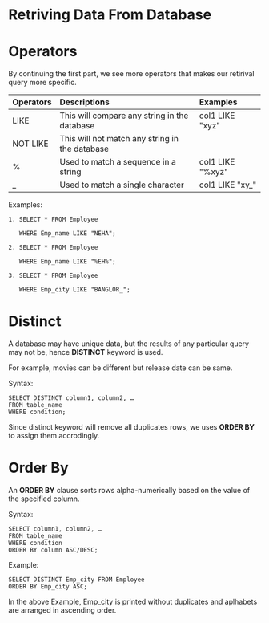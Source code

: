 # Retriving Data From Database

# Operators

By continuing the first part, we see more operators that makes our retirival query more specific.

|Operators| Descriptions| Examples
|:--|:--|:--|
LIKE| This will compare any string in the database|col1 LIKE "xyz"|
NOT LIKE| This will not match any string in the database|
%| Used to match a sequence in a string|col1 LIKE "%xyz"|
_| Used to match a single character| col1 LIKE "xy_"|

Examples:

```
1. SELECT * FROM Employee

   WHERE Emp_name LIKE "NEHA";

```
```
2. SELECT * FROM Employee

   WHERE Emp_name LIKE "%EH%";
```
```
3. SELECT * FROM Employee

   WHERE Emp_city LIKE "BANGLOR_";
```

# Distinct

A database may have unique data, but the results of any particular query may not be, hence <b>DISTINCT</b> keyword is used.

For example, movies can be different but release date can be same.

Syntax:
```
SELECT DISTINCT column1, column2, …
FROM table_name
WHERE condition;
```
Since distinct keyword will remove all duplicates rows, we uses <b>ORDER BY</b> to assign them accrodingly.

# Order By
An <b>ORDER BY</b> clause sorts rows alpha-numerically based on the value of the specified column.

Syntax:
```
SELECT column1, column2, …
FROM table_name
WHERE condition
ORDER BY column ASC/DESC;
```

Example:
```
SELECT DISTINCT Emp_city FROM Employee
ORDER BY Emp_city ASC;
```
In the above Example, Emp_city is printed without duplicates and aplhabets are arranged in ascending order.